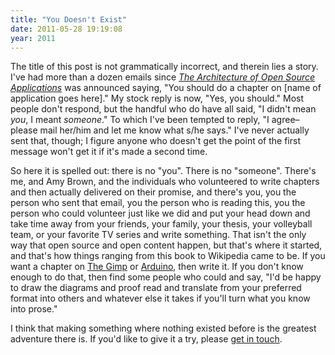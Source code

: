 ```yaml
---
title: "You Doesn't Exist"
date: 2011-05-28 19:19:08
year: 2011
---
```

<p>
  The title of this post is not grammatically incorrect, and therein
  lies a story. I've had more than a dozen emails
  since <a href="http://aosabook.org"><em>The Architecture of Open
  Source Applications</em></a> was announced saying, "You should do a
  chapter on [name of application goes here]."  My stock reply is now,
  "Yes, you should." Most people don't respond, but the handful who do
  have all said, "I didn't mean <em>you</em>, I
  meant <em>someone</em>." To which I've been tempted to reply, "I
  agree–please mail her/him and let me know what s/he says."
  I've never actually sent that, though; I figure anyone who doesn't
  get the point of the first message won't get it if it's made a
  second time.
</p>
<p>
  So here it is spelled out: there is no "you". There is no
  "someone". There's me, and Amy Brown, and the individuals who
  volunteered to write chapters and then actually delivered on their
  promise, and there's you, you the person who sent that email, you
  the person who is reading this, you the person who could volunteer
  just like we did and put your head down and take time away from your
  friends, your family, your thesis, your volleyball team, or your
  favorite TV series and write something. That isn't the only way that
  open source and open content happen, but that's where it started,
  and that's how things ranging from this book to Wikipedia came to
  be. If you want a chapter on <a href="http://www.gimp.org/">The
  Gimp</a>
  or <a href="http://www.arduino.cc/en/Main/Software">Arduino</a>,
  then write it. If you don't know enough to do that, then find some
  people who could and say, "I'd be happy to draw the diagrams and
  proof read and translate from your preferred format into others and
  whatever else it takes if you'll turn what you know into prose."
</p>
<p>
  I think that making something where nothing existed before
  is the greatest adventure there is. If you'd like to give it a try,
  please <a href="mailto:{{site.author.email}}">get in touch</a>.
</p>
